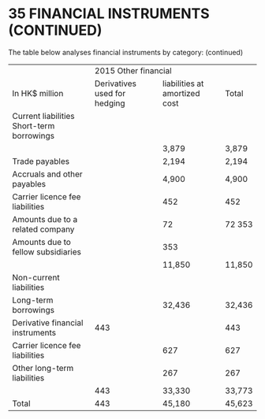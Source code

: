 # 35 FINANCIAL INSTRUMENTS (CONTINUED)  

The table below analyses financial instruments by category: (continued)  

<html><body><table><tr><td></td><td colspan="3">2015 Other financial</td></tr><tr><td> In HK$ million</td><td>Derivatives used for hedging</td><td>liabilities at amortized cost</td><td>Total</td></tr><tr><td>Current liabilities Short-term borrowings</td><td></td><td></td><td></td></tr><tr><td></td><td></td><td>3,879</td><td>3,879</td></tr><tr><td>Trade payables</td><td></td><td>2,194</td><td>2,194</td></tr><tr><td>Accruals and other payables</td><td></td><td>4,900</td><td>4,900</td></tr><tr><td>Carrier licence fee liabilities</td><td></td><td>452</td><td>452</td></tr><tr><td>Amounts due to a related company</td><td></td><td>72</td><td>72 353</td></tr><tr><td>Amounts due to fellow subsidiaries</td><td></td><td>353</td><td></td></tr><tr><td></td><td></td><td>11,850</td><td>11,850</td></tr><tr><td>Non-current liabilities</td><td></td><td></td><td></td></tr><tr><td>Long-term borrowings</td><td></td><td>32,436</td><td>32,436</td></tr><tr><td>Derivative financial instruments</td><td>443</td><td></td><td>443</td></tr><tr><td>Carrier licence fee liabilities</td><td></td><td>627</td><td>627</td></tr><tr><td>Other long-term liabilities</td><td></td><td>267</td><td>267</td></tr><tr><td></td><td>443</td><td>33,330</td><td>33,773</td></tr><tr><td>Total</td><td>443</td><td>45,180</td><td>45,623</td></tr></table></body></html>  